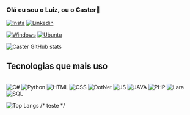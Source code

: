 
### Olá eu sou o Luiz, ou o Caster👋

[![Insta](https://img.shields.io/badge/Instagram-E4405F?style=for-the-badge&logo=instagram&logoColor=white)](https://www.instagram.com/luizcaster?igsh=MTQwZDhvd2ZxdzZv&utm_source=qr)
[![Linkedin](https://img.shields.io/badge/LinkedIn-0077B5?style=for-the-badge&logo=linkedin&logoColor=white)](https://www.linkedin.com/in/devcaster)

[![Windows](https://img.shields.io/badge/Windows-0078D6?style=for-the-badge&logo=windows&logoColor=white)]()
[![Ubuntu](https://img.shields.io/badge/Ubuntu-E95420?style=for-the-badge&logo=ubuntu&logoColor=white)]()

![Caster GitHub stats](https://github-readme-stats.vercel.app/api?username=LuizCaster21&show_icons=true&theme=dracula)

## Tecnologias que mais uso

<div style="display: inline_block"><br/>
<img alt="C#" src="https://img.shields.io/badge/C%23-239120?style=for-the-badge&logo=c-sharp&logoColor=white">
<img alt="Python" src="https://img.shields.io/badge/Python-3776AB?style=for-the-badge&logo=python&logoColor=white">
<img alt="HTML" src="https://img.shields.io/badge/HTML-239120?style=for-the-badge&logo=html5&logoColor=white">
<img alt="CSS" src="https://img.shields.io/badge/CSS-239120?&style=for-the-badge&logo=css3&logoColor=white">
<img alt="DotNet" src="https://img.shields.io/badge/.NET-5C2D91?style=for-the-badge&logo=.net&logoColor=white">
<img alt="JS" src="https://img.shields.io/badge/JavaScript-323330?style=for-the-badge&logo=javascript&logoColor=F7DF1E">
<img alt="JAVA" src="https://img.shields.io/badge/Java-ED8B00?style=for-the-badge&logo=openjdk&logoColor=white">
<img alt="PHP" src="https://img.shields.io/badge/PHP-777BB4?style=for-the-badge&logo=php&logoColor=white">
<img alt="Lara" src="https://img.shields.io/badge/Laravel-FF2D20?style=for-the-badge&logo=laravel&logoColor=white">
<img alt="SQL" src="https://img.shields.io/badge/MySQL-00000F?style=for-the-badge&logo=mysql&logoColor=white">
</div>


![Top Langs](https://github-readme-stats.vercel.app/api/top-langs/?username=LuizCaster21&layout=compact)
/* teste */
